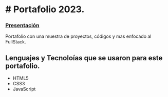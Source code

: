 # # Portafolio 2023.

### [Presentación](https://megagringa.github.io/port2023/index.html)

Portafolio con una muestra de proyectos, códigos y mas enfocado al FullStack. 

## Lenguajes y Tecnoloías que se usaron para este portafolio.

- HTML5
- CSS3
- JavaScript
